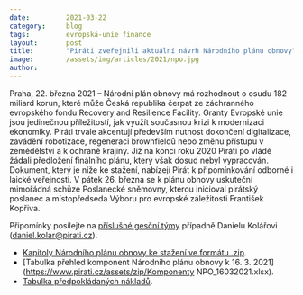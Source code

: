 ```yaml
---
date:         2021-03-22
category:     blog
tags:         evropská-unie finance
layout:       post
title:        "Piráti zveřejnili aktuální návrh Národního plánu obnovy"
image:        /assets/img/articles/2021/npo.jpg
author:       
---
```



Praha, 22. března 2021 – Národní plán obnovy má rozhodnout o osudu 182 miliard korun, které může Česká republika čerpat ze záchranného evropského fondu Recovery and Resilience Facility. Granty Evropské unie jsou jedinečnou příležitostí, jak využít současnou krizi k modernizaci ekonomiky. Piráti trvale akcentují především nutnost dokončení digitalizace, zavádění robotizace, regeneraci brownfieldů nebo změnu přístupu v zemědělství a k ochraně krajiny. Již na konci roku 2020 Piráti po vládě žádali předložení finálního plánu, který však dosud nebyl vypracován. Dokument, který je níže ke stažení, nabízejí Pirát k připomínkování odborné i laické veřejnosti. V pátek 26. března se k plánu obnovy uskuteční mimořádná schůze Poslanecké sněmovny, kterou inicioval pirátský poslanec a místopředseda Výboru pro evropské záležitosti František Kopřiva.

Připomínky posílejte na [příslušné gesční týmy](https://www.pirati.cz/tymy/) případně Danielu Kolářovi ([daniel.kolar@pirati.cz](daniel.kolar@pirati.cz)).

* [Kapitoly Národního plánu obnovy ke stažení ve formátu .zip](https://www.pirati.cz/assets/zip/01_word.zip).
* [Tabulka přehled komponent Národního plánu obnovy k 16. 3. 2021](https://www.pirati.cz/assets/zip/Komponenty NPO_16032021.xlsx).
* [Tabulka předpokládaných nákladů](https://www.pirati.cz/assets/zip/M-T.XLSX).

